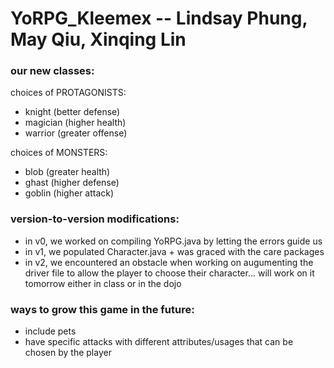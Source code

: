 # YoRPG_Kleemex -- Lindsay Phung, May Qiu, Xinqing Lin

### our new classes: 
choices of PROTAGONISTS:
- knight (better defense)
- magician (higher health)
- warrior (greater offense)


choices of MONSTERS: 
- blob (greater health)
- ghast (higher defense)
- goblin (higher attack)

### version-to-version modifications:
- in v0, we worked on compiling YoRPG.java by letting the errors guide us
- in v1, we populated Character.java + was graced with the care packages 
- in v2, we encountered an obstacle when working on augumenting the driver file to allow the player to choose their character... will work on it tomorrow either in class or in the dojo

### ways to grow this game in the future:
- include pets
- have specific attacks with different attributes/usages that can be chosen by the player
